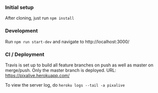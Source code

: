 ### Initial setup

After cloning, just run `npm install`

### Development

Run `npm run start-dev` and navigate to http://localhost:3000/

### CI / Deployment

Travis is set up to build all feature branches on push as well as master on merge/push. Only the master branch is deployed.
URL: https://pixalive.herokuapp.com/

To view the server log, do `heroku logs --tail -a pixalive`
